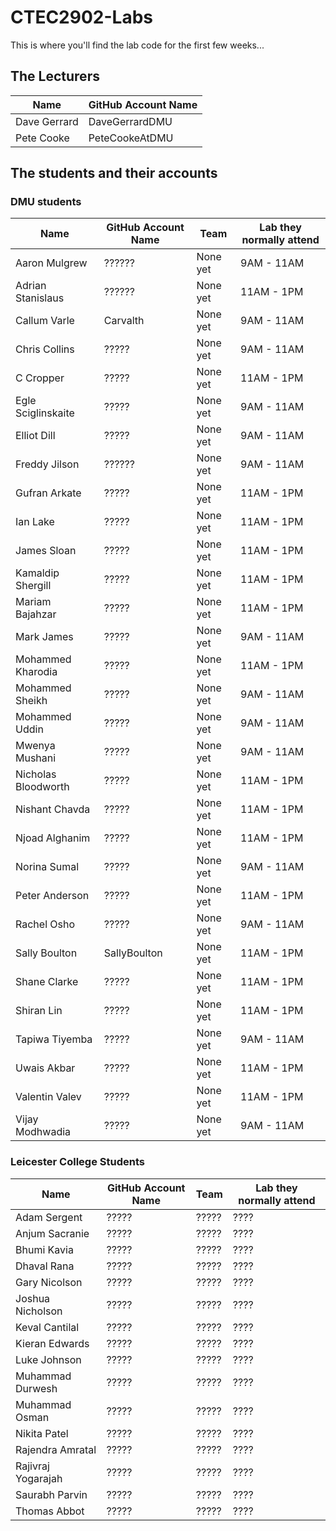 # CTEC2902-Labs

This is where you'll find the lab code for the first few weeks...

## The Lecturers

Name | GitHub Account Name
------------ | -------------
Dave Gerrard | DaveGerrardDMU
Pete Cooke | PeteCookeAtDMU

## The students and their accounts

### DMU students

Name | GitHub Account Name | Team | Lab they normally attend
------------ | ------------- | ------------- | -------------
Aaron Mulgrew | ?????? | None yet | 9AM - 11AM
Adrian Stanislaus | ?????? | None yet | 11AM - 1PM
Callum Varle | Carvalth | None yet | 9AM - 11AM
Chris Collins | ????? | None yet | 9AM - 11AM
C Cropper | ????? | None yet | 11AM - 1PM
Egle Sciglinskaite | ????? | None yet | 9AM - 11AM
Elliot Dill | ????? | None yet | 9AM - 11AM
Freddy Jilson | ?????? | None yet | 9AM - 11AM
Gufran Arkate | ????? | None yet | 11AM - 1PM
Ian Lake | ????? | None yet | 11AM - 1PM
James Sloan | ????? | None yet | 11AM - 1PM
Kamaldip Shergill | ????? | None yet | 11AM - 1PM
Mariam Bajahzar | ????? | None yet | 11AM - 1PM
Mark James | ????? | None yet | 9AM - 11AM
Mohammed Kharodia | ????? | None yet | 11AM - 1PM
Mohammed Sheikh | ????? | None yet | 9AM - 11AM
Mohammed Uddin | ????? | None yet | 9AM - 11AM
Mwenya Mushani | ????? | None yet | 9AM - 11AM
Nicholas Bloodworth | ????? | None yet | 11AM - 1PM
Nishant Chavda | ????? | None yet | 11AM - 1PM
Njoad Alghanim | ????? | None yet | 11AM - 1PM
Norina Sumal | ????? | None yet | 9AM - 11AM
Peter Anderson | ????? | None yet | 11AM - 1PM
Rachel Osho | ????? | None yet | 9AM - 11AM
Sally Boulton | SallyBoulton | None yet | 11AM - 1PM
Shane Clarke | ????? | None yet | 11AM - 1PM
Shiran Lin | ????? | None yet | 11AM - 1PM
Tapiwa Tiyemba | ????? | None yet | 9AM - 11AM
Uwais Akbar | ????? | None yet | 11AM - 1PM
Valentin Valev | ????? | None yet | 11AM - 1PM
Vijay Modhwadia | ????? | None yet | 9AM - 11AM


### Leicester College Students

Name | GitHub Account Name | Team | Lab they normally attend
------------ | ------------- | ------------- | -------------
Adam Sergent | ????? | ????? | ????
Anjum Sacranie | ????? | ????? | ????
Bhumi Kavia | ????? | ????? | ????
Dhaval Rana  | ????? | ????? | ????
Gary Nicolson | ????? | ????? | ????
Joshua Nicholson | ????? | ????? | ????
Keval Cantilal | ????? | ????? | ????
Kieran Edwards | ????? | ????? | ????
Luke Johnson | ????? | ????? | ????
Muhammad Durwesh | ????? | ????? | ????
Muhammad Osman  | ????? | ????? | ????
Nikita Patel  | ????? | ????? | ????
Rajendra Amratal | ????? | ????? | ????
Rajivraj Yogarajah | ????? | ????? | ????
Saurabh Parvin | ????? | ????? | ????
Thomas Abbot | ????? | ????? | ????
 



